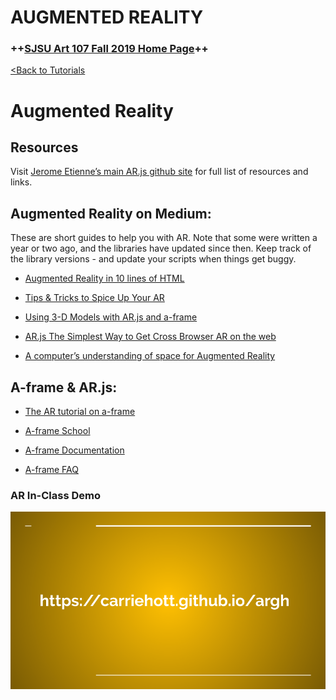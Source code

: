 # **AUGMENTED REALITY**

### **++[SJSU Art 107 Fall 2019 Home Page](https://carriehott.github.io/sjsu-art107/)++**
[<Back to Tutorials](https://carriehott.github.io/sjsu-art107/tutorials)

# Augmented Reality

## Resources
Visit [Jerome Etienne’s main AR.js github site](https://jeromeetienne.github.io/AR.js/) for full list of resources and links.

## Augmented Reality on Medium:
These are short guides to help you with AR. Note that some were written a year or two ago, and the libraries have updated since then. Keep track of the library versions - and update your scripts when things get buggy.  

* [Augmented Reality in 10 lines of HTML](https://medium.com/arjs/augmented-reality-in-10-lines-of-html-4e193ea9fdbf)

* [Tips & Tricks to Spice Up Your AR](https://medium.com/@aschmelyun/tips-tricks-to-spice-up-your-ar-js-projects-fa89bc2ec296)

* [Using 3-D Models with AR.js and a-frame](https://medium.com/@akashkuttappa/using-3d-models-with-ar-js-and-a-frame-84d462efe498)

* [AR.js The Simplest Way to Get Cross Browser AR on the web](https://medium.com/swlh/ar-js-the-simplest-way-to-get-cross-browser-augmented-reality-on-the-web-10cbc721debc)

* [A computer’s understanding of space for Augmented Reality](https://medium.com/hackernoon/a-computers-understanding-of-space-for-augmented-reality-c0fd40a52900)


## A-frame & AR.js:
* [The AR tutorial on a-frame](https://medium.com/swlh/ar-js-the-simplest-way-to-get-cross-browser-augmented-reality-on-the-web-10cbc721debc)

* [A-frame School](https://aframe.io/aframe-school/)

* [A-frame Documentation](https://aframe.io/docs/0.9.0/introduction/)

* [A-frame FAQ](https://aframe.io/docs/0.9.0/introduction/faq.html)

### AR In-Class Demo

[![AR](AR_1.png)](https://docs.google.com/presentation/d/1TuGT5AjpLSi-sgJvrnH_5foEBYE_HG37R9qr2HEbCzI/edit?usp=sharing)
